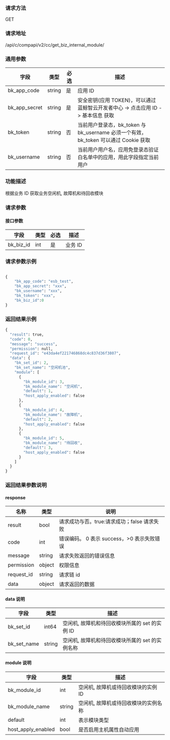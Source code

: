 
### 请求方法

GET


### 请求地址

/api/c/compapi/v2/cc/get_biz_internal_module/


### 通用参数

| 字段 | 类型 | 必选 |  描述 |
|-----------|------------|--------|------------|
| bk_app_code  |  string    | 是 | 应用 ID     |
| bk_app_secret|  string    | 是 | 安全密钥(应用 TOKEN)，可以通过 蓝鲸智云开发者中心 -> 点击应用 ID -> 基本信息 获取 |
| bk_token     |  string    | 否 | 当前用户登录态，bk_token 与 bk_username 必须一个有效，bk_token 可以通过 Cookie 获取 |
| bk_username  |  string    | 否 | 当前用户用户名，应用免登录态验证白名单中的应用，用此字段指定当前用户 |


### 功能描述

根据业务 ID 获取业务空闲机, 故障机和待回收模块

### 请求参数




#### 接口参数

| 字段      |  类型      | 必选   |  描述      |
|-----------|------------|--------|------------|
| bk_biz_id | int        | 是     | 业务 ID     |

### 请求参数示例

```python

{
    "bk_app_code": "esb_test",
    "bk_app_secret": "xxx",
    "bk_username": "xxx",
    "bk_token": "xxx",
    "bk_biz_id":0
}
```

### 返回结果示例

```python
{
  "result": true,
  "code": 0,
  "message": "success",
  "permission": null,
  "request_id": "e43da4ef221746868dc4c837d36f3807",
  "data": {
    "bk_set_id": 2,
    "bk_set_name": "空闲机池",
    "module": [
      {
        "bk_module_id": 3,
        "bk_module_name": "空闲机",
        "default": 1,
        "host_apply_enabled": false
      },
      {
        "bk_module_id": 4,
        "bk_module_name": "故障机",
        "default": 2,
        "host_apply_enabled": false
      },
      {
        "bk_module_id": 5,
        "bk_module_name": "待回收",
        "default": 3,
        "host_apply_enabled": false
      }
    ]
  }
}
```

### 返回结果参数说明
#### response
| 名称    | 类型   | 说明                                       |
| ------- | ------ | ------------------------------------------ |
| result  | bool   | 请求成功与否。true:请求成功；false 请求失败 |
| code    | int    | 错误编码。 0 表示 success，>0 表示失败错误    |
| message | string | 请求失败返回的错误信息                     |
| permission    | object | 权限信息    |
| request_id    | string | 请求链 id    |
| data    | object | 请求返回的数据                             |


#### data 说明
| 字段      |  类型      |  描述      |
|-----------|------------|------------|
|bk_set_id | int64 | 空闲机, 故障机和待回收模块所属的 set 的实例 ID |
|bk_set_name | string |空闲机, 故障机和待回收模块所属的 set 的实例名称|

#### module 说明
| 字段      |  类型      |  描述      |
|-----------|------------|------------|
|bk_module_id | int | 空闲机, 故障机或待回收模块的实例 ID |
|bk_module_name | string |空闲机, 故障机或待回收模块的实例名称|
|default | int | 表示模块类型 |
| host_apply_enabled|bool|是否启用主机属性自动应用|